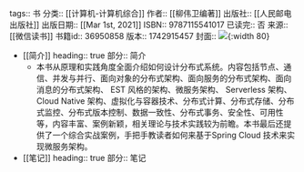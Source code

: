 tags:: 书
分类:: [[计算机-计算机综合]]
作者:: [[柳伟卫编著]]
出版社:: [[人民邮电出版社]]
出版日期:: [[Mar 1st, 2021]]
ISBN:: 9787115541017
已读完:: 否
来源:: [[微信读书]]
书籍id:: 36950858
版本:: 1742915457
封面:: ![](https://wfqqreader-1252317822.image.myqcloud.com/cover/858/36950858/s_36950858.jpg){:width 80}

- [[简介]]
  heading:: true
  部分:: 简介
	- 本书从原理和实践角度全面介绍如何设计分布式系统。内容包括节点、通信、并发与并行、面向对象的分布式架构、面向服务的分布式架构、面向消息的分布式架构、 EST 风格的架构、微服务架构、 Serverless 架构、 Cloud Native 架构、虚拟化与容器技术、分布式计算、分布式存储、分布式监控、分布式版本控制、数据一致性、分布式事务、安全性、可用性等，内容丰富、案例新颖，相关理论与技术实践较为前瞻。本书最后还提供了一个综合实战案例，手把手教读者如何来基于Spring Cloud 技术来实现微服务架构。
- [[笔记]]
  heading:: true
  部分:: 笔记